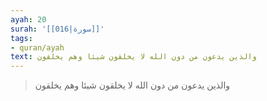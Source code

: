 ```yaml
---
ayah: 20
surah: '[[016|سورة]]'
tags:
- quran/ayah
text: والذين يدعون من دون الله لا يخلقون شيئا وهم يخلقون
---
```

> والذين يدعون من دون الله لا يخلقون شيئا وهم يخلقون

